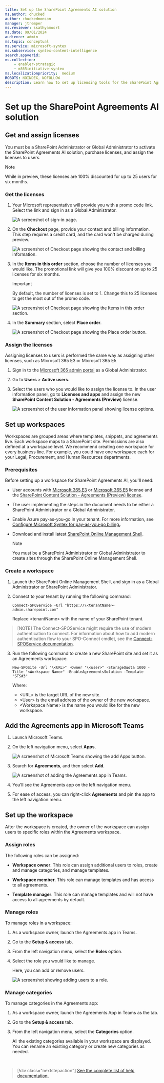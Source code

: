 ```yaml
---
title: Set up the SharePoint Agreements AI solution
ms.author: chucked
author: chuckedmonson
manager: jtremper
ms.reviewer: ssathyamoort
ms.date: 09/01/2024
audience: admin
ms.topic: conceptual
ms.service: microsoft-syntex
ms.subservice: syntex-content-intelligence
search.appverid: 
ms.collection: 
    - enabler-strategic
    - m365initiative-syntex
ms.localizationpriority:  medium
ROBOTS: NOINDEX, NOFOLLOW
description: Learn how to set up licensing tools for the SharePoint Agreements AI solution.
---
```


# Set up the SharePoint Agreements AI solution

## Get and assign licenses

You must be a SharePoint Administrator or Global Administrator to activate the SharePoint Agreements AI solution, purchase licenses, and assign the licenses to users.

> [!NOTE]
> While in preview, these licenses are 100% discounted for up to 25 users for six months.

### Get the licenses

1. Your Microsoft representative will provide you with a promo code link. Select the link and sign in as a Global Administrator.

   ![A screenshot of sign-in page.](../../media/content-understanding/agreements-sign-in.png)

2. On the **Checkout** page, provide your contact and billing information. This step requires a credit card, and the card won't be charged during preview.

   ![A screenshot of Checkout page showing the contact and billing information.](../../media/content-understanding/agreements-checkout.png)

3. In the **Items in this order** section, choose the number of licenses you would like. The promotional link will give you 100% discount on up to 25 licenses for six months.

    > [!IMPORTANT]
    > By default, the number of licenses is set to 1. Change this to 25 licenses to get the most out of the promo code.

   ![A screenshot of Checkout page showing the Items in this order section.](../../media/content-understanding/agreements-items-in-order.png)

4. In the **Summary** section, select **Place order**.

   ![A screenshot of Checkout page showing the Place order button.](../../media/content-understanding/agreements-place-order.png)

### Assign the licenses

Assigning licenses to users is performed the same way as assigning other licenses, such as Microsoft 365 E3 or Microsoft 365 E5.

1. Sign in to the [Microsoft 365 admin portal](https://admin.microsoft.com/) as a Global Administrator.

2. Go to **Users** > **Active users**.

3. Select the users who you would like to assign the license to. In the user information panel, go to **Licenses and apps** and assign the new **SharePoint Content Solution - Agreements (Preview)** license.

   ![A screenshot of the user information panel showing license options.](../../media/content-understanding/agreements-assign-licenses.png)

## Set up workspaces

Workspaces are grouped areas where templates, snippets, and agreements live. Each workspace maps to a SharePoint site. Permissions are also defined at a workspace level. We recommend creating one workspace for every business line. For example, you could have one workspace each for your Legal, Procurement, and Human Resources departments.

### Prerequisites

Before setting up a workspace for SharePoint Agreements AI, you'll need:  

- User accounts with [Microsoft 365 E3](https://www.microsoft.com/en-us/microsoft-365/enterprise/e3?activetab=pivot:overviewtab) or [Microsoft 365 E5](https://www.microsoft.com/en-us/microsoft-365/enterprise/e5) license and the [SharePoint Content Solution - Agreements (Preview) license](#assign-the-licenses).

- The user implementing the steps in the document needs to be either a SharePoint Administrator or a Global Administrator.

- Enable Azure pay-as-you-go in your tenant. For more information, see [Configure Microsoft Syntex for pay-as-you-go billing.](/microsoft-365/syntex/syntex-azure-billing).

- Download and install latest [SharePoint Online Management Shell](https://www.microsoft.com/en-in/download/details.aspx?id=35588).

    > [!NOTE]
    > You must be a SharePoint Administrator or Global Administrator to create sites through the SharePoint Online Management Shell.

### Create a workspace

1. Launch the SharePoint Online Management Shell, and sign in as a Global Administrator or SharePoint Administrator.

2. Connect to your tenant by running the following command:

    `Connect-SPOService -Url "https://\<tenantName>-admin.sharepoint.com"`

    Replace \<tenantName> with the name of your SharePoint tenant.

> [NOTE]
   > The Connect-SPOService might require the use of modern authentication to connect. For information about how to add modern authentication flow to your SPO-Connect cmdlet, see the [Connect-SPOService documentation](https://learn.microsoft.com/en-us/powershell/module/sharepoint-online/connect-sposervice?view=sharepoint-ps).

3. Run the following command to create a new SharePoint site and set it as an Agreements workspace.

    `New-SPOSite -Url "\<URL>" -Owner "\<user>" -StorageQuota 1000 -Title "<Workspace Name>" -EnableAgreementsSolution -Template "STS#3"`

    Where:

    - \<URL> is the target URL of the new site.  
    - \<User> is the email address of the owner of the new workspace.
    - \<Workspace Name> is the name you would like for the new workspace.

## Add the Agreements app in Microsoft Teams

1. Launch Microsoft Teams.

2. On the left navigation menu, select **Apps**.

   ![A screenshot of Microsoft Teams showing the add Apps button.](../../media/content-understanding/agreements-teams-add-apps.png)

3. Search for **Agreements**, and then select **Add**.

   ![A screenshot of adding the Agreements app in Teams.](../../media/content-understanding/agreements-add-agreements-app.png)

4. You'll see the Agreements app on the left navigation menu.

5. For ease of access, you can right-click **Agreements** and pin the app to the left navigation menu.

## Set up the workspace

After the workspace is created, the owner of the workspace can assign users to specific roles within the Agreements workspace.  

### Assign roles

The following roles can be assigned:

- **Workspace owner**. This role can assign additional users to roles, create and manage categories, and manage templates.

- **Workspace member**. This role can manage templates and has access to all agreements.

- **Template manager**. This role can manage templates and will not have access to all agreements by default.

### Manage roles

To manage roles in a workspace:

1. As a workspace owner, launch the Agreements app in Teams.

2. Go to the **Setup & access** tab.

3. From the left navigation menu, select the **Roles** option.

4. Select the role you would like to manage.

    Here, you can add or remove users.

   ![A screenshot showing adding users to a role.](../../media/content-understanding/agreements-add-users-to-roles.png)

### Manage categories

To manage categories in the Agreements app:

1. As a workspace owner, launch the Agreements App in Teams as the tab.

2. Go to the **Setup & access** tab.

3. From the left navigation menu, select the **Categories** option.

   All the existing categories available in your workspace are displayed. You can rename an existing category or create new categories as needed.


<br>

> [!div class="nextstepaction"]
> [See the complete list of help documentation.](agreements-overview.md#help-documentation)